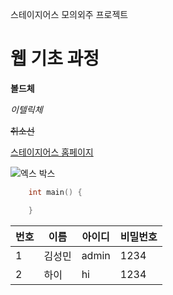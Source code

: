 <!-- Markdown (md)

Markup 언어
-> 쓰는데로 표현해주는 ( 연산이 없는 언어 (ex. html, css 등) )

작성하는 내용을 html로 변경해줌
쉽게 html로 문서를 작성하게 해주는 언어 

README는 gitHub에서 인식

**이용법**
엔터 : 엔터 두 번 이상 ((개행여러개는 불가능)))

# 글씨가 굵어짐 (하나 : h1, 두개 : h2, ...)
 -> 블록이기에 자동엔터

[출력](링크) : 링크 넣기

![이미지가 없을 때](이미지 링크) : 이미지 넣기

''' 언어
''' 
 -> 언어 넣기
-->

스테이지어스 모의외주 프로젝트

# 웹 기초 과정

**볼드체**

*이텔릭체*

~~취소선~~

[스테이지어스 홈페이지](https://stageus.co.kr)

![엑스 박스](https://t1.daumcdn.net/cfile/tistory/24283C3858F778CA2E)

```c++
    int main() {

    }
```

|번호|이름|아이디|비밀번호|
|---|---|---|---|
|1|김성민|admin|1234|
|2|하이|hi|1234|
